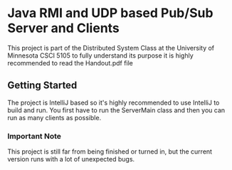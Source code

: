# Java RMI and UDP based Pub/Sub Server and Clients

This project is part of the Distributed System Class at the University of Minnesota CSCI 5105 to fully understand its purpose it is highly recommended to read the Handout.pdf file

## Getting Started

The project is IntelliJ based so it's highly recommended to use IntelliJ to build and run.
You first have to run the ServerMain class and then you can run as many clients as possible.

### Important Note

This project is still far from being finished or turned in, but the current version runs with a lot of unexpected bugs.


